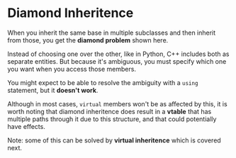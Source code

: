 # Diamond Inheritence

When you inherit the same base in multiple subclasses and then inherit from those, you get the __diamond problem__ shown here.

Instead of choosing one over the other, like in Python, C++ includes both as separate entities.  But because it's ambiguous, you must specify which one you want when you access those members.

You might expect to be able to resolve the ambiguity with a `using` statement, but it __doesn't work__.

Although in most cases, `virtual` members won't be as affected by this, it is worth noting that diamond inheritence does result in a __vtable__ that has multiple paths through it due to this structure, and that could potentially have effects.

Note: some of this can be solved by __virtual inheritence__ which is covered next.
